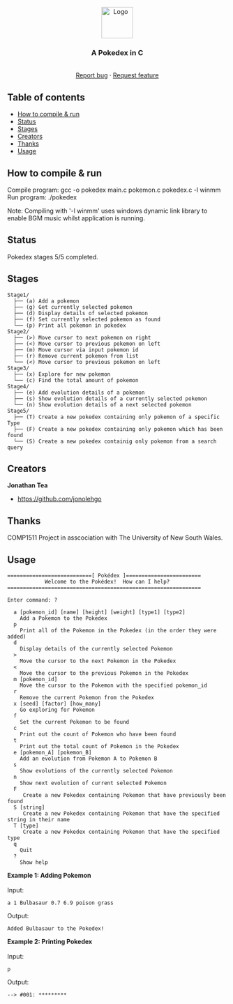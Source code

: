 <p align="center">
  <a href="https://example.com/">
    <img src="https://static.wikia.nocookie.net/pokemontheherosrise/images/b/b7/Pok%C3%A9dex-logo.png/revision/latest?cb=20200820224717" alt="Logo" width=72 height=72>
  </a>

  <h3 align="center">A Pokedex in C</h3>

  <p align="center">
    <br>
    <a href="https://reponame/issues/new?template=bug.md">Report bug</a>
    ·
    <a href="https://reponame/issues/new?template=feature.md&labels=feature">Request feature</a>
  </p>
</p>


## Table of contents

- [How to compile & run](#how-to-compile-&-run)
- [Status](#status)
- [Stages](#stages)
- [Creators](#creators)
- [Thanks](#thanks)
- [Usage](#usage)


## How to compile & run

Compile program: gcc -o pokedex main.c pokemon.c pokedex.c -l winmm <br/>
Run program: ./pokedex

Note: Compiling with '-l winmm' uses windows dynamic link library to enable BGM music whilst application is running.

## Status

Pokedex stages 5/5 completed.

## Stages

```
Stage1/
  ├── (a) Add a pokemon 
  ├── (g) Get currently selected pokemon
  ├── (d) Display details of selected pokemon
  ├── (f) Set currently selected pokemon as found 
  └── (p) Print all pokemon in pokedex
Stage2/
  ├── (>) Move cursor to next pokemon on right
  ├── (<) Move cursor to previous pokemon on left
  ├── (m) Move cursor via input pokemon id
  ├── (r) Remove current pokemon from list
  └── (<) Move cursor to previous pokemon on left
Stage3/
  ├── (x) Explore for new pokemon
  └── (c) Find the total amount of pokemon
Stage4/
  ├── (e) Add evolution details of a pokemon
  ├── (s) Show evolution details of a currently selected pokemon
  └── (n) Show evolution details of a next selected pokemon
Stage5/
  ├── (T) Create a new pokedex containing only pokemon of a specific Type
  ├── (F) Create a new pokedex containing only pokemon which has been found
  └── (S) Create a new pokedex containig only pokemon from a search query
```

## Creators

**Jonathan Tea**

- <https://github.com/jonolehgo>

## Thanks

COMP1511 Project in asscociation with The University of New South Wales.

## Usage
```
===========================[ Pokédex ]========================
            Welcome to the Pokédex!  How can I help?
==============================================================

Enter command: ?
  
  a [pokemon_id] [name] [height] [weight] [type1] [type2]
    Add a Pokemon to the Pokedex
  p
    Print all of the Pokemon in the Pokedex (in the order they were added)
  d
    Display details of the currently selected Pokemon
  >
    Move the cursor to the next Pokemon in the Pokedex
  < 
    Move the cursor to the previous Pokemon in the Pokedex
  m [pokemon_id]
    Move the cursor to the Pokemon with the specified pokemon_id
  r
    Remove the current Pokemon from the Pokedex
  x [seed] [factor] [how_many]
    Go exploring for Pokemon
  f
    Set the current Pokemon to be found
  c
    Print out the count of Pokemon who have been found
  t
    Print out the total count of Pokemon in the Pokedex
  e [pokemon_A] [pokemon_B]
    Add an evolution from Pokemon A to Pokemon B
  s
    Show evolutions of the currently selected Pokemon
  n
    Show next evolution of current selected Pokemon
  F
     Create a new Pokedex containing Pokemon that have previously been found
  S [string]
     Create a new Pokedex containing Pokemon that have the specified string in their name
  T [type]
     Create a new Pokedex containing Pokemon that have the specified type
  q
    Quit
  ?
    Show help
``` 
**Example 1: Adding Pokemon** <br/><br/>
Input:
```
a 1 Bulbasaur 0.7 6.9 poison grass
```
Output:
```
Added Bulbasaur to the Pokedex!
```

**Example 2: Printing Pokedex** <br/><br/>
Input:
```
p
```
Output:
```
--> #001: *********
```
